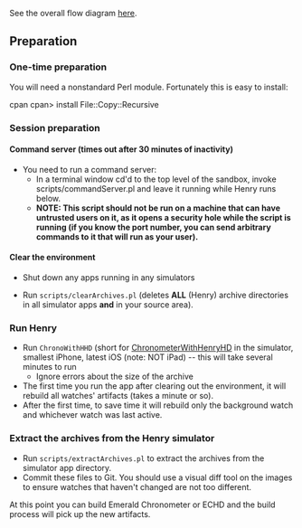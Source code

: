 See the overall flow diagram [here](https://github.com/EmeraldSequoia/Chronometer/blob/main/README.md).

## Preparation

### One-time preparation

You will need a nonstandard Perl module.  Fortunately this is easy to install:

cpan
cpan> install File::Copy::Recursive

### Session preparation

#### Command server (times out after 30 minutes of inactivity)

* You need to run a command server:
    * In a terminal window cd'd to the top level of the sandbox, invoke scripts/commandServer.pl and leave it running while Henry runs below.
    * **NOTE: This script should not be run on a machine that can have untrusted users on it, as it opens a security hole while the script
      is running (if you know the port number, you can send arbitrary commands to it that will run as your user).**

#### Clear the environment

* Shut down any apps running in any simulators

* Run `scripts/clearArchives.pl` (deletes **ALL** (Henry) archive directories in all simulator apps **and** in your source area).

### Run Henry

* Run `ChronoWithHHD` (short for [ChronometerWithHenryHD](https://github.com/EmeraldSequoia/docs/blob/main/Glossary.md#chronometerwithhenryhd)
  in the simulator, smallest iPhone, latest iOS  (note: NOT iPad) -- this will take several minutes to run
  * Ignore errors about the size of the archive
* The first time you run the app after clearing out the environment, it will rebuild all watches' artifacts (takes a minute or so).
* After the first time, to save time it will rebuild only the background watch and whichever watch was last active.

### Extract the archives from the Henry simulator

* Run `scripts/extractArchives.pl` to extract the archives from the simulator app directory.
* Commit these files to Git. You should use a visual diff tool on the images to ensure watches that haven't changed are not too different.

At this point you can build Emerald Chronometer or ECHD and the build process will pick up the new artifacts.
